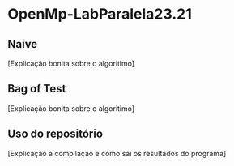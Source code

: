 # OpenMp-LabParalela23.21

## Naive

[Explicação bonita sobre o algoritimo]
## Bag of Test

[Explicação bonita sobre o algoritimo]
## Uso do repositório
[Explicação a compilação e como sai os resultados do programa]